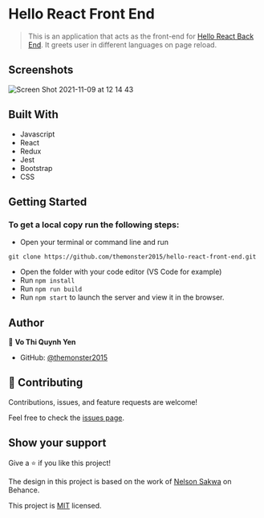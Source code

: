 # Hello React Front End
> This is an application that acts as the front-end for [Hello React Back End](https://github.com/themonster2015/hello-rails-back-end.git). It greets user in different languages on page reload.


## Screenshots

![Screen Shot 2021-11-09 at 12 14 43](https://user-images.githubusercontent.com/10905837/141271627-6daa8337-9f96-4d6e-b7b2-3a7961dad05c.png)


## Built With

- Javascript
- React
- Redux
- Jest
- Bootstrap
- CSS


## Getting Started

### To get a local copy run the following steps:

- Open your terminal or command line and run 

```git clone https://github.com/themonster2015/hello-react-front-end.git```

- Open the folder with your code editor (VS Code for example)
- Run `npm install`
- Run `npm run build`
- Run `npm start` to launch the server and view it in the browser.

## Author

👤 **Vo Thi Quynh Yen**

- GitHub: [@themonster2015](https://github.com/themonster2015)


## 🤝 Contributing

Contributions, issues, and feature requests are welcome!

Feel free to check the [issues page](https://github.com/themonster2015/React-Capstone/issues).

## Show your support

Give a ⭐️ if you like this project!

The design in this project is based on the work of [Nelson Sakwa](https://www.behance.net/gallery/31579789/Ballhead-App-%28Free-PSDs%29) on Behance.

This project is [MIT](./MIT.md) licensed.
